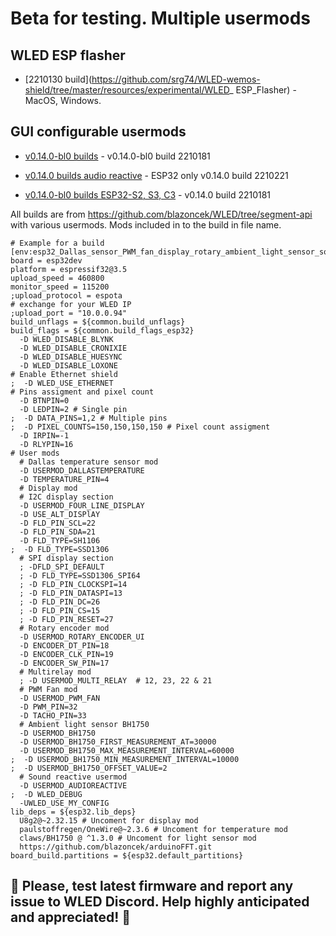 # Beta for testing. Multiple usermods

## WLED ESP flasher
- [2210130 build](https://github.com/srg74/WLED-wemos-shield/tree/master/resources/experimental/WLED_ ESP_Flasher) - MacOS, Windows.

## GUI configurable usermods

- [v0.14.0-bl0 builds](https://github.com/srg74/WLED-wemos-shield/tree/master/resources/experimental/Firmware) - v0.14.0-bl0 build 2210181

- [v0.14.0 builds audio reactive](https://github.com/srg74/WLED-wemos-shield/tree/master/resources/experimental/Firmware/AudioReactive) - ESP32 only v0.14.0 build 2210221

- [v0.14.0-bl0 builds ESP32-S2, S3, C3](https://github.com/srg74/WLED-wemos-shield/tree/master/resources/experimental/Firmware/ESP32-S2,S3,C3) - v0.14.0 build 2210181

All builds are from https://github.com/blazoncek/WLED/tree/segment-api with various usermods. Mods included in to the build in file name.

```
# Example for a build
[env:esp32_Dallas_sensor_PWM_fan_display_rotary_ambient_light_sensor_sound_mods]
board = esp32dev
platform = espressif32@3.5
upload_speed = 460800
monitor_speed = 115200
;upload_protocol = espota
# exchange for your WLED IP
;upload_port = "10.0.0.94"
build_unflags = ${common.build_unflags}
build_flags = ${common.build_flags_esp32}
  -D WLED_DISABLE_BLYNK
  -D WLED_DISABLE_CRONIXIE
  -D WLED_DISABLE_HUESYNC
  -D WLED_DISABLE_LOXONE
# Enable Ethernet shield
;  -D WLED_USE_ETHERNET
# Pins assigment and pixel count
  -D BTNPIN=0
  -D LEDPIN=2 # Single pin
;  -D DATA_PINS=1,2 # Multiple pins
;  -D PIXEL_COUNTS=150,150,150,150 # Pixel count assigment
  -D IRPIN=-1
  -D RLYPIN=16
# User mods
  # Dallas temperature sensor mod
  -D USERMOD_DALLASTEMPERATURE
  -D TEMPERATURE_PIN=4
  # Display mod
  # I2C display section
  -D USERMOD_FOUR_LINE_DISPLAY
  -D USE_ALT_DISPlAY
  -D FLD_PIN_SCL=22
  -D FLD_PIN_SDA=21
  -D FLD_TYPE=SH1106
;  -D FLD_TYPE=SSD1306
  # SPI display section
  ; -DFLD_SPI_DEFAULT
  ; -D FLD_TYPE=SSD1306_SPI64
  ; -D FLD_PIN_CLOCKSPI=14
  ; -D FLD_PIN_DATASPI=13
  ; -D FLD_PIN_DC=26
  ; -D FLD_PIN_CS=15
  ; -D FLD_PIN_RESET=27
  # Rotary encoder mod
  -D USERMOD_ROTARY_ENCODER_UI
  -D ENCODER_DT_PIN=18
  -D ENCODER_CLK_PIN=19
  -D ENCODER_SW_PIN=17
  # Multirelay mod
  ; -D USERMOD_MULTI_RELAY  # 12, 23, 22 & 21
  # PWM Fan mod
  -D USERMOD_PWM_FAN
  -D PWM_PIN=32
  -D TACHO_PIN=33
  # Ambient light sensor BH1750
  -D USERMOD_BH1750
  -D USERMOD_BH1750_FIRST_MEASUREMENT_AT=30000
  -D USERMOD_BH1750_MAX_MEASUREMENT_INTERVAL=60000
;  -D USERMOD_BH1750_MIN_MEASUREMENT_INTERVAL=10000
;  -D USERMOD_BH1750_OFFSET_VALUE=2
  # Sound reactive usermod
  -D USERMOD_AUDIOREACTIVE
;  -D WLED_DEBUG
  -UWLED_USE_MY_CONFIG
lib_deps = ${esp32.lib_deps}
  U8g2@~2.32.15 # Uncoment for display mod
  paulstoffregen/OneWire@~2.3.6 # Uncoment for temperature mod
  claws/BH1750 @ ^1.3.0 # Uncoment for light sensor mod
  https://github.com/blazoncek/arduinoFFT.git
board_build.partitions = ${esp32.default_partitions}
```

## 🔴 Please, test latest firmware and report any issue to WLED Discord. Help highly anticipated and appreciated! 🔴
